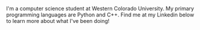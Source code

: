 I'm a computer science student at Western Colorado University. My primary programming languages are Python and C++. Find me at my Linkedin below to learn more about what I've been doing!
